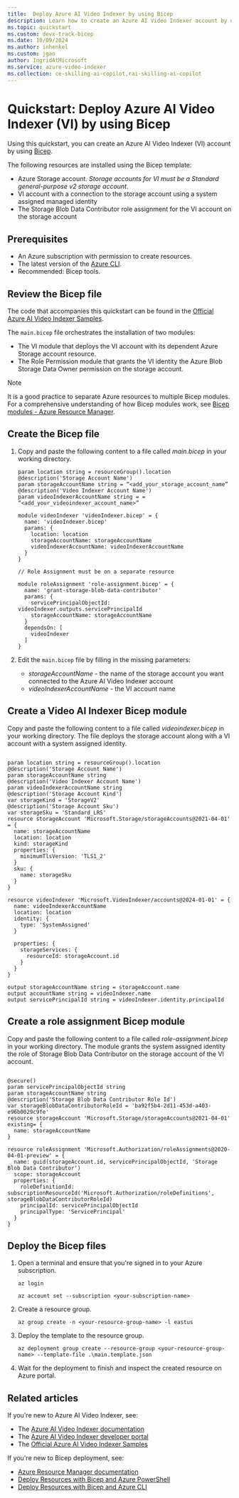 ```yaml
---
title:  Deploy Azure AI Video Indexer by using Bicep
description: Learn how to create an Azure AI Video Indexer account by using a Bicep file.
ms.topic: quickstart
ms.custom: devx-track-bicep
ms.date: 10/09/2024
ms.author: inhenkel
ms.custom: jgao
author: IngridAtMicrosoft
ms.service: azure-video-indexer
ms.collection: ce-skilling-ai-copilot,rai-skilling-ai-copilot
---
```


# Quickstart: Deploy Azure AI Video Indexer (VI) by using Bicep

Using this quickstart, you can create an Azure AI Video Indexer (VI) account by using [Bicep](/azure/azure-resource-manager/bicep/overview).

The following resources are installed using the Bicep template:

- Azure Storage account. *Storage accounts for VI must be a Standard general-purpose v2 storage account*.
- VI account with a connection to the storage account using a system assigned managed identity
- The Storage Blob Data Contributor role assignment for the VI account on the storage account

## Prerequisites

- An Azure subscription with permission to create resources.
- The latest version of the [Azure CLI](/cli/azure/install-azure-cli).
- Recommended: Bicep tools.

## Review the Bicep file

The code that accompanies this quickstart can be found in the [Official Azure AI Video Indexer Samples](https://github.com/Azure-Samples/azure-video-indexer-samples/tree/master/Deploy-Samples/bicep).

The `main.bicep` file orchestrates the installation of two modules:

- The VI module that deploys the VI account with its dependent Azure Storage account resource.
- The Role Permission module that grants the VI identity the Azure Blob Storage Data Owner permission on the storage account.

> [!NOTE]
> It is a good practice to separate Azure resources to multiple Bicep modules.  For a comprehensive understanding of how Bicep modules work, see [Bicep modules - Azure Resource Manager](/azure/azure-resource-manager/bicep/modules).

## Create the Bicep file

1. Copy and paste the following content to a file called *main.bicep* in your working directory.

    ```cli
    param location string = resourceGroup().location 
    @description('Storage Account Name') 
    param storageAccountName string = “<add_your_storage_account_name” 
    @description('Video Indexer Account Name') 
    param videoIndexerAccountName string = = “<add_your_videoindexer_account_name>” 
    
    module videoIndexer 'videoIndexer.bicep' = { 
      name: 'videoIndexer.bicep' 
      params: { 
        location: location 
        storageAccountName: storageAccountName 
        videoIndexerAccountName: videoIndexerAccountName 
      } 
    } 
    
    // Role Assignment must be on a separate resource  
    
    module roleAssignment 'role-assignment.bicep' = { 
      name: 'grant-storage-blob-data-contributor' 
      params: { 
        servicePrincipalObjectId: videoIndexer.outputs.servicePrincipalId 
        storageAccountName: storageAccountName 
      } 
      dependsOn: [ 
        videoIndexer 
      ] 
    } 
    
    ```

1. Edit the `main.bicep` file by filling in the missing parameters:
    
    - *storageAccountName* - the name of the storage account you want connected to the Azure AI Video Indexer account
    - *videoIndexerAccountName* - the VI account name

## Create a Video AI Indexer Bicep module

Copy and paste the following content to a file called *videoindexer.bicep* in your working directory. The file deploys the storage account along with a VI account with a system assigned identity.

```cli

param location string = resourceGroup().location 
@description('Storage Account Name') 
param storageAccountName string 
@description('Video Indexer Account Name') 
param videoIndexerAccountName string 
@description('Storage Account Kind') 
var storageKind = 'StorageV2' 
@description('Storage Account Sku') 
var storageSku = 'Standard_LRS' 
resource storageAccount 'Microsoft.Storage/storageAccounts@2021-04-01' = { 
  name: storageAccountName 
  location: location 
  kind: storageKind 
  properties: { 
    minimumTlsVersion: 'TLS1_2' 
  } 
  sku: { 
    name: storageSku 
  }
} 

resource videoIndexer 'Microsoft.VideoIndexer/accounts@2024-01-01' = { 
  name: videoIndexerAccountName 
  location: location 
  identity: { 
    type: 'SystemAssigned' 
  } 

  properties: { 
    storageServices: { 
      resourceId: storageAccount.id 
    } 
  } 
} 

output storageAccountName string = storageAccount.name 
output accountName string = videoIndexer.name 
output servicePrincipalId string = videoIndexer.identity.principalId 

```

## Create a role assignment Bicep module

Copy and paste the following content to a file called *role-assignment.bicep* in your working directory. The module grants the system assigned identity the role of Storage Blob Data Contributor on the storage account of the VI account.

```cli

@secure() 
param servicePrincipalObjectId string 
param storageAccountName string
@description('Storage Blob Data Contributor Role Id') 
var storageBlobDataContributorRoleId = 'ba92f5b4-2d11-453d-a403-e96b0029c9fe' 
resource storageAccount 'Microsoft.Storage/storageAccounts@2021-04-01' existing= { 
  name: storageAccountName 
} 

resource roleAssignment 'Microsoft.Authorization/roleAssignments@2020-04-01-preview' = { 
  name: guid(storageAccount.id, servicePrincipalObjectId, 'Storage Blob Data Contributor')  
  scope: storageAccount  
  properties: { 
    roleDefinitionId: subscriptionResourceId('Microsoft.Authorization/roleDefinitions', storageBlobDataContributorRoleId)  
    principalId: servicePrincipalObjectId 
    principalType: 'ServicePrincipal'
  }
} 

```

## Deploy the Bicep files

1. Open a terminal and ensure that you're signed in to your Azure subscription.
    
    `az login`
    
    `az account set --subscription <your-subscription-name>`

1. Create a resource group.

    `az group create -n <your-resource-group-name> -l eastus`

1. Deploy the template to the resource group.

    `az deployment group create --resource-group <your-resource-group-name> --template-file .\main.template.json`

1. Wait for the deployment to finish and inspect the created resource on Azure portal. 

## Related articles

If you're new to Azure AI Video Indexer, see:

- The [Azure AI Video Indexer documentation](/azure/azure-video-indexer/)
- The [Azure AI Video Indexer developer portal](https://api-portal.videoindexer.ai/)
- The [Official Azure AI Video Indexer Samples](https://github.com/Azure-Samples/media-services-video-indexer/blob/master/README.md)

If you're new to Bicep deployment, see:

- [Azure Resource Manager documentation](/azure/azure-resource-manager/)
- [Deploy Resources with Bicep and Azure PowerShell](/azure/azure-resource-manager/bicep/deploy-powershell)
- [Deploy Resources with Bicep and Azure CLI](/azure/azure-resource-manager/bicep/deploy-cli)
